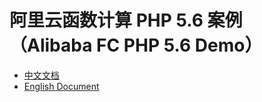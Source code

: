 # 阿里云函数计算 PHP 5.6 案例（Alibaba FC PHP 5.6 Demo）

- [中文文档](./readme_zh.md)
- [English Document](./readme_en.md)
